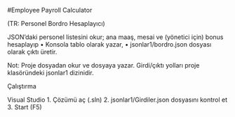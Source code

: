#Employee Payroll Calculator

(TR: Personel Bordro Hesaplayıcı)

JSON’daki personel listesini okur; ana maaş, mesai ve (yönetici için) bonus hesaplayıp
	•	Konsola tablo olarak yazar,
	•	jsonlar1/bordro.json dosyası olarak çıktı üretir.

Not: Proje dosyadan okur ve dosyaya yazar. Girdi/çıktı yolları proje klasöründeki jsonlar1 dizinidir.

Çalıştırma

Visual Studio
	1.	Çözümü aç (.sln)
	2.	jsonlar1/Girdiler.json dosyasını kontrol et
	3.	Start (F5)

